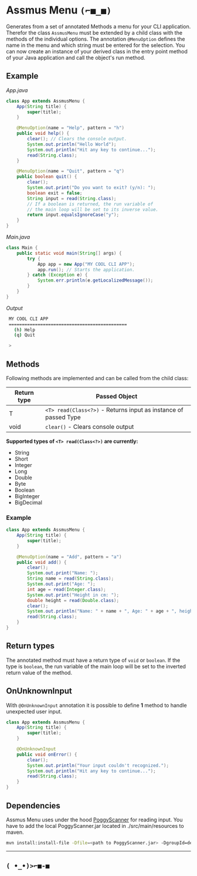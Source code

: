 # Assmus Menu `(⌐■_■)`

Generates from a set of annotated Methods a menu for your CLI application. Therefor the class `AssmusMenu` must be extended by a child class with the methods of the individual options. The annotation `@MenuOption` defines  the name in the menu and which string must be entered for the selection. You can now create an instance of your derived class in the entry point method of your Java application and call the object's run method.

## Example

*App.java*

```java
class App extends AssmusMenu {
    App(String title) {
        super(title);
    }

    @MenuOption(name = "Help", pattern = "h")
    public void help() {        
        clear(); // Clears the console output.
        System.out.println("Hello World");
        System.out.println("Hit any key to continue...");
        read(String.class); 
    }

    @MenuOption(name = "Quit", pattern = "q")
    public boolean quit() {
        clear();
        System.out.print("Do you want to exit? (y/n): ");
        boolean exit = false;
        String input = read(String.class);
        // If a boolean is returned, the run variable of 
        // the main loop will be set to its inverse value.
        return input.equalsIgnoreCase("y");
    }
}
```

*Main.java*

```java
class Main {
    public static void main(String[] args) {
        try {
            App app = new App("MY COOL CLI APP");
            app.run(); // Starts the application.
        } catch (Exception e) {
            System.err.println(e.getLocalizedMessage());
        }
    }
}
```

*Output*

```bash
 MY COOL CLI APP
 =============================================
   (h) Help
   (q) Quit

 >
```

## Methods

Following methods are implemented and can be called from the child class: 

| Return type | Passed Object                                                   |
| ----------- | --------------------------------------------------------------- |
| T           | `<T> read(Class<?>)` - Returns input as instance of passed Type |
| void        | `clear()` - Clears console output                               |

**Supported types of `<T> read(Class<?>)` are currently:** 
* String
* Short
* Integer
* Long
* Double
* Byte
* Boolean
* BigInteger
* BigDecimal

### Example

```java
class App extends AssmusMenu {
    App(String title) {
        super(title);
    }

    @MenuOption(name = "Add", pattern = "a")
    public void add() {        
        clear();
        System.out.print("Name: ");
        String name = read(String.class);
        System.out.print("Age: ");
        int age = read(Integer.class);
        System.out.print("Height in cm: ");
        double height = read(Double.class);
        clear();
        System.out.println("Name: " + name + ", Age: " + age + ", height: " + height + " cm");
        read(String.class);
    }
}
```

## Return types

The annotated method must have a return type of `void` or `boolean`.
If the type is `boolean`, the run variable of the main loop will be
set to the inverted return value of the method.

## OnUnknownInput

With `@OnUnknownInput` annotation it is possible to define **1** method 
to handle unexpected user input.

```java
class App extends AssmusMenu {
    App(String title) {
        super(title);
    }

    @OnUnknownInput
    public void onError() {
        clear();
        System.out.println("Your input couldn't recognized.");
        System.out.println("Hit any key to continue...");
        read(String.class);
    }
}
```

## Dependencies

Assmus Menu uses under the hood [PoggyScanner](https://git.michm.de/manne/poggy-scanner) for reading input.
You have to add the local PoggyScanner.jar located in ./src/main/resources 
to maven.

```bash
mvn install:install-file -Dfile=<path to PoggyScanner.jar> -DgroupId=de.michm.scanner -DartifactId=PoggyScanner -Dversion=1.0.0 -Dpackaging=jar -DgeneratePom=true -DcreateChecksum=true
```

---

## `( •_•)>⌐■-■`